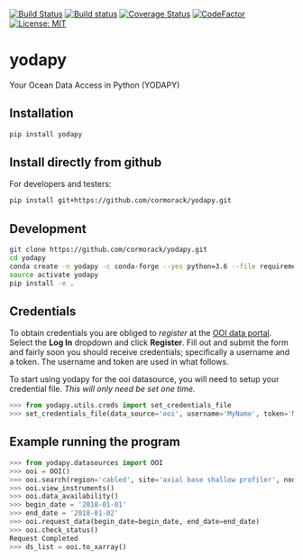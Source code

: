 [![Build Status](https://travis-ci.org/cormorack/yodapy.svg?branch=master)](https://travis-ci.org/cormorack/yodapy)
[![Build status](https://ci.appveyor.com/api/projects/status/29rvgs6u8t552ui2?svg=true)](https://ci.appveyor.com/project/lsetiawan/yodapy)
[![Coverage Status](https://coveralls.io/repos/github/cormorack/yodapy/badge.svg?branch=master)](https://coveralls.io/github/cormorack/yodapy?branch=master)
[![CodeFactor](https://www.codefactor.io/repository/github/cormorack/yodapy/badge/master)](https://www.codefactor.io/repository/github/cormorack/yodapy/overview/master)
[![License: MIT](https://img.shields.io/badge/License-MIT-yellow.svg)](https://opensource.org/licenses/MIT)
# yodapy
Your Ocean Data Access in Python (YODAPY)

## Installation

```bash
pip install yodapy
```

## Install directly from github

For developers and testers:

```bash
pip install git+https://github.com/cormorack/yodapy.git
```

## Development
```bash
git clone https://github.com/cormorack/yodapy.git
cd yodapy
conda create -n yodapy -c conda-forge --yes python=3.6 --file requirements.txt --file requirements-dev.txt
source activate yodapy
pip install -e .
```

## Credentials
To obtain credentials you are obliged to *register* at the [OOI data portal](https://ooinet.oceanobservatories.org/).
Select the **Log In** dropdown and click **Register**. Fill out and submit the form and fairly soon you should 
receive credentials; specifically a username and a token. The username and token are used in what follows.

To start using yodapy for the ooi datasource, 
you will need to setup your credential file. 
*This will only need be set one time.*

```python
>>> from yodapy.utils.creds import set_credentials_file
>>> set_credentials_file(data_source='ooi', username='MyName', token='My secret token')
```

## Example running the program

```python
>>> from yodapy.datasources import OOI
>>> ooi = OOI()
>>> ooi.search(region='cabled', site='axial base shallow profiler', node='shallow profiler', instrument='CTD')
>>> ooi.view_instruments()
>>> ooi.data_availability()
>>> begin_date = '2018-01-01'
>>> end_date = '2018-01-02'
>>> ooi.request_data(begin_date=begin_date, end_date=end_date)
>>> ooi.check_status()
Request Completed
>>> ds_list = ooi.to_xarray()
```


